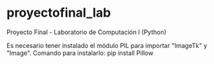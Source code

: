 # proyectofinal_lab
Proyecto Final - Laboratorio de Computación I (Python)

Es necesario tener instalado el módulo PIL para importar "ImageTk" y "Image".
Comando para instalarlo:
pip install Pillow